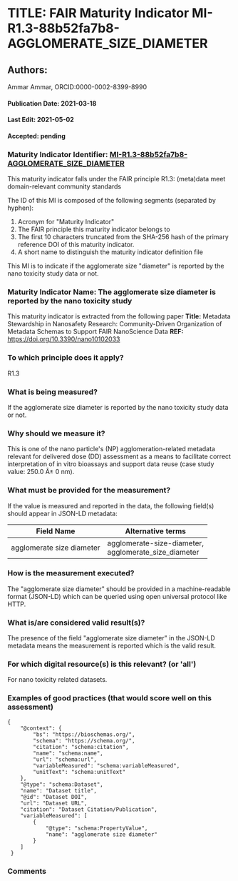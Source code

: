 # TITLE: FAIR Maturity Indicator MI-R1.3-88b52fa7b8-AGGLOMERATE_SIZE_DIAMETER

## Authors: 
Ammar Ammar, ORCID:0000-0002-8399-8990

#### Publication Date: 2021-03-18
#### Last Edit: 2021-05-02
#### Accepted: pending

### Maturity Indicator Identifier: [MI-R1.3-88b52fa7b8-AGGLOMERATE_SIZE_DIAMETER](https://w3id.org/fair/maturity_indicator/terms/Gen2/MI-R1.3-88b52fa7b8-AGGLOMERATE_SIZE_DIAMETER)

This maturity indicator falls under the FAIR principle R1.3:
(meta)data meet domain-relevant community standards

The ID of this MI is composed of the following segments (separated by hyphen):
1. Acronym for "Maturity Indicator"
1. The FAIR principle this maturity indicator belongs to
1. The first 10 characters truncated from the SHA-256 hash of the primary reference DOI of this maturity indicator.
1. A short name to distinguish the maturity indicator definition file

This MI is to indicate if the agglomerate size "diameter" is reported by the nano toxicity study data or not.

### Maturity Indicator Name:  The agglomerate size diameter is reported by the nano toxicity study

This maturity indicator is extracted from the following paper 
**Title:** Metadata Stewardship in Nanosafety Research: Community-Driven Organization of Metadata Schemas to Support FAIR NanoScience Data
**REF:** https://doi.org/10.3390/nano10102033

### To which principle does it apply?  
R1.3

### What is being measured?
If the agglomerate size diameter is reported by the nano toxicity study data or not.

### Why should we measure it?
This is one of the nano particle's (NP) agglomeration-related metadata relevant for delivered dose (DD)
assessment as a means to facilitate correct interpretation of in vitro bioassays and support data reuse (case study value: 250.0 Â± 0 nm).

### What must be provided for the measurement?
If the value is measured and reported in the data, the following field(s) should appear in JSON-LD metadata: 

| Field Name                  | Alternative terms                                          |
| --------------------------- | ---------------------------------------------------------- |
| agglomerate size diameter   | agglomerate-size-diameter,<br>agglomerate_size_diameter    |

### How is the measurement executed?
The "agglomerate size diameter" should be provided in a machine-readable format (JSON-LD) which can be queried using open universal protocol like HTTP.

### What is/are considered valid result(s)?
The presence of the field "agglomerate size diameter" in the JSON-LD metadata means the measurement is reported which is the valid result.

### For which digital resource(s) is this relevant? (or 'all')
For nano toxicity related datasets.  

### Examples of good practices (that would score well on this assessment)
```{json}
{
 	"@context": {
 		"bs": "https://bioschemas.org/",
 		"schema": "https://schema.org/",
 		"citation": "schema:citation",
 		"name": "schema:name",
 		"url": "schema:url",
 		"variableMeasured": "schema:variableMeasured",
 		"unitText": "schema:unitText"
 	},
 	"@type": "schema:Dataset",
 	"name": "Dataset title",
 	"@id": "Dataset DOI",
 	"url": "Dataset URL",
 	"citation": "Dataset Citation/Publication",
 	"variableMeasured": [
 		{
 			"@type": "schema:PropertyValue",
 			"name": "agglomerate size diameter"
 		}
 	]
 }
```

### Comments

